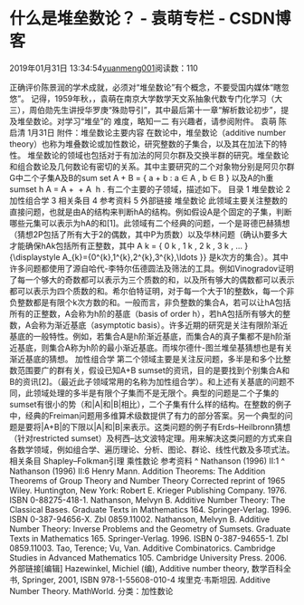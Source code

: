 
# 什么是堆垒数论？ - 袁萌专栏 - CSDN博客

2019年01月31日 13:34:54[yuanmeng001](https://me.csdn.net/yuanmeng001)阅读数：110


正确评价陈景润的学术成就，必须对“堆垒数论”有个概念，不要受国内媒体“瞎忽悠”。
记得，1959年秋，，袁萌在南京大学数学天文系抽象代数专门化学习（大三），周伯勋先生讲授华罗庚“殊勋导引”，其中最后第十一章“解析数论初步”，提及堆垒数论。对学习“堆垒”的
难度，略知一二
有兴趣者，请参阅附件。
袁萌 陈启清 1月31日
附件：堆垒数论主要内容
在数论中，堆垒数论（additive number theory）也称为堆叠数论或加性数论，研究整数的子集合，以及其在加法下的特性。
堆垒数论的领域也包括对于有加法的阿贝尔群及交换半群的研究。堆垒数论和组合数论及几何数论有密切的关系。其中主要研究的二个对象物分别是阿贝尔群G中二个子集A及B的sum set
A + B = { a + b : a ∈ A , b ∈ B }
以及A的h重sumset h A = A +  + A  h . 有二个主要的子领域，描述如下。
目录
1 堆垒数论
2 加性组合学
3 相关条目
4 参考资料
5 外部链接
堆垒数论
此领域主要关注整数的直接问题，也就是由A的结构来判断hA的结构。例如假设A是个固定的子集，判断哪些元集可以表示为hA的和[1]。此领域有二个经典的问题，一个是哥德巴赫猜想（猜想2P包括了所有大于2的偶数，其中P为质数）以及华林问题（确认h要多大才能确保hAk包括所有正整数，其中
A k = { 0 k , 1 k , 2 k , 3 k , … } {\displaystyle A_{k}=\{0^{k},1^{k},2^{k},3^{k},\ldots \}}
是k次方的集合）。其中许多问题都使用了源自哈代-李特尔伍德圆法及筛法的工具。例如Vinogradov证明了每一个够大的奇数都可以表示为三个质数的和，以及所有够大的偶数都可以表示都可以表示为四个质数的和。希尔伯特证明，对于每一个大于1的整数k，每一个非负整数都是有限个k次方数的和。一般而言，非负整数的集合A，若可以让hA包括所有的正整数，A会称为h阶的基底（basis of order h），若hA包括所有够大的整数，A会称为渐近基底（asymptotic basis）。许多近期的研究是关注有限阶渐近基底的一般特性。例如，若集合A是h阶渐近基底，而集合A的真子集都不是h阶渐近基底，则集合A称为h阶的最小渐近基底。而埃尔德什-图兰堆垒基猜想也是有关渐近基底的猜想。
加性组合学
第二个领域主要是关注反问题，多半是和多个比整数范围要广的群有关，假设已知A+B sumset的资讯，目的是要找到个别集合A和B的资讯[2]。（最近此子领域常用的名称为加性组合学）。和上述有关基底的问题不同，此领域处理的多半是有限个子集而不是无限个。典型的问题是二个子集的sumset有很小的势（和|A|和|B|相比），二个子集有什么样的结构。在整数的例子中，经典的Freiman问题用多维算术级数提供了有力的部分答案。另一个典型的问题是要将|A+B|的下限以|A|和|B|来表示。这类问题的例子有Erds–Heilbronn猜想（针对restricted sumset）及柯西–达文波特定理。用来解决这类问题的方式来自各数学领域，例如组合学、遍历理论、分析、图论、群论、线性代数及多项式法。
相关条目
Shapley–Folkman引理
乘性数论
参考资料
^ Nathanson (1996) II:1
^ Nathanson (1996) II:6
Henry Mann. Addition Theorems: The Addition Theorems of Group Theory and Number Theory Corrected reprint of 1965 Wiley. Huntington, New York: Robert E. Krieger Publishing Company. 1976. ISBN 0-88275-418-1.
Nathanson, Melvyn B. Additive Number Theory: The Classical Bases. Graduate Texts in Mathematics 164. Springer-Verlag. 1996. ISBN 0-387-94656-X. Zbl 0859.11002.
Nathanson, Melvyn B. Additive Number Theory: Inverse Problems and the Geometry of Sumsets. Graduate Texts in Mathematics 165. Springer-Verlag. 1996. ISBN 0-387-94655-1. Zbl 0859.11003.
Tao, Terence; Vu, Van. Additive Combinatorics. Cambridge Studies in Advanced Mathematics 105. Cambridge University Press. 2006.
外部链接[编辑]
Hazewinkel, Michiel (编), Additive number theory, 数学百科全书, Springer, 2001, ISBN 978-1-55608-010-4
埃里克·韦斯坦因. Additive Number Theory. MathWorld.
分类：加性数论

